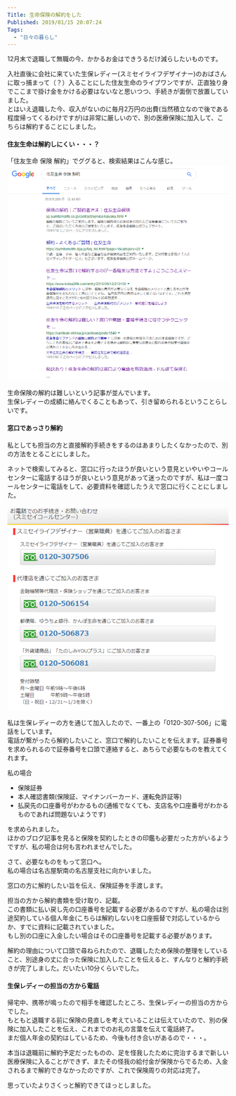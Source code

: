 ```yaml
---
Title: 生命保険の解約をした
Published: 2019/01/15 20:07:24
Tags:
  - "日々の暮らし"
---
```

12月末で退職して無職の今、かかるお金はできうるだけ減らしたいものです。  

入社直後に会社に来ていた生保レディー(スミセイライフデザイナー)のおばさんに取っ捕まって（？）入ることにした住友生命のライブワンですが、正直独り身でここまで掛け金をかける必要はないなと思いつつ、手続きが面倒で放置していました。  
とはいえ退職した今、収入がないのに毎月2万円の出費(当然積立なので後である程度帰ってくるわけですが)は非常に厳しいので、別の医療保険に加入して、こちらは解約することにしました。  



#### 住友生命は解約しにくい・・・？
「住友生命 保険 解約」でググると、検索結果はこんな感じ。    
![](20190115192815.png) 

生命保険の解約は難しいという記事が並んでいます。  
生保レディーの成績に絡んでくることもあって、引き留められるということらしいです。  

#### 窓口であっさり解約  
私としても担当の方と直接解約手続きをするのはあまりしたくなかったので、別の方法をとることにしました。  

ネットで検索してみると、窓口に行ったほうが良いという意見といやいやコールセンターに電話するほうが良いという意見があって迷ったのですが、私は一度コールセンターに電話をして、必要資料を確認したうえで窓口に行くことにしました。  

![](20190115193333.png)   

私は生保レディーの方を通じて加入したので、一番上の「0120-307-506」に電話をしています。  
電話が繋がったら解約したいこと、窓口で解約したいことを伝えます。証券番号を求められるので証券番号を口頭で連絡すると、あちらで必要なものを教えてくれます。  

私の場合

* 保険証券  
* 本人確認書類(保険証、マイナンバーカード、運転免許証等)  
* 払戻先の口座番号がわかるもの(通帳でなくても、支店名や口座番号がわかるものであれば問題ないようです)  

を求められました。  
ほかのブログ記事を見ると保険を契約したときの印鑑も必要だった方がいるようですが、私の場合は何も言われませんでした。  

さて、必要なものをもって窓口へ。  
私の場合は名古屋駅南の名古屋支社に向かいました。  

窓口の方に解約したい旨を伝え、保険証券を手渡します。  

担当の方から解約書類を受け取り、記載。  
この書類に払い戻し先の口座番号を記載する必要があるのですが、私の場合は別途契約している個人年金(こちらは解約しない)を口座振替で対応しているからか、すでに資料に記載されていました。  
もし別の口座に入金したい場合はその口座番号を記載する必要があります。  

解約の理由について口頭で尋ねられたので、退職したため保険の整理をしていること、別途身の丈に合った保険に加入したことを伝えると、すんなりと解約手続きが完了しました。だいたい10分くらいでした。  

#### 生保レディーの担当の方から電話  
帰宅中、携帯が鳴ったので相手を確認したところ、生保レディーの担当の方からでした。  
もともと退職する前に保険の見直しを考えていることは伝えていたので、別の保険に加入したことを伝え、これまでのお礼の言葉を伝えて電話終了。  
まだ個人年金の契約はしているため、今後も付き合いがあるので・・・。  


本当は退職前に解約予定だったものの、足を怪我したために完治するまで新しい医療保険に入ることができず、またその怪我の給付金が保険からでるため、入金されるまで解約できなかったのですが、これで保険周りの対応は完了。  

思っていたよりさくっと解約できてほっとしました。  

